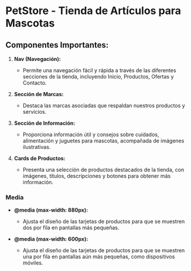 # PetStore - Tienda de Artículos para Mascotas

## Componentes Importantes:

1. **Nav (Navegación):**
   - Permite una navegación fácil y rápida a través de las diferentes secciones de la tienda, incluyendo Inicio, Productos, Ofertas y Contacto.

2. **Sección de Marcas:**
   - Destaca las marcas asociadas que respaldan nuestros productos y servicios.

3. **Sección de Información:**
   - Proporciona información útil y consejos sobre cuidados, alimentación y juguetes para mascotas, acompañada de imágenes ilustrativas.

4. **Cards de Productos:**
   - Presenta una selección de productos destacados de la tienda, con imágenes, títulos, descripciones y botones para obtener más información.


### Media 

- **@media (max-width: 880px):**
  - Ajusta el diseño de las tarjetas de productos para que se muestren dos por fila en pantallas más pequeñas.

- **@media (max-width: 600px):**
  - Ajusta el diseño de las tarjetas de productos para que se muestren una por fila en pantallas aún más pequeñas, como dispositivos móviles.

